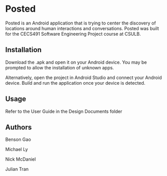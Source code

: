 # Posted

Posted is an Android application that is trying to center the discovery of locations around human interactions and conversations. Posted was built for the CECS491 Software Engineering Project course at CSULB.

## Installation

Download the .apk and open it on your Android device. You may be prompted to allow the installation of unknown apps.

Alternatively, open the project in Android Studio and connect your Android device. Build and run the application once your device is detected.

## Usage

Refer to the User Guide in the Design Documents folder

## Authors

Benson Gao

Michael Ly

Nick McDaniel

Julian Tran
